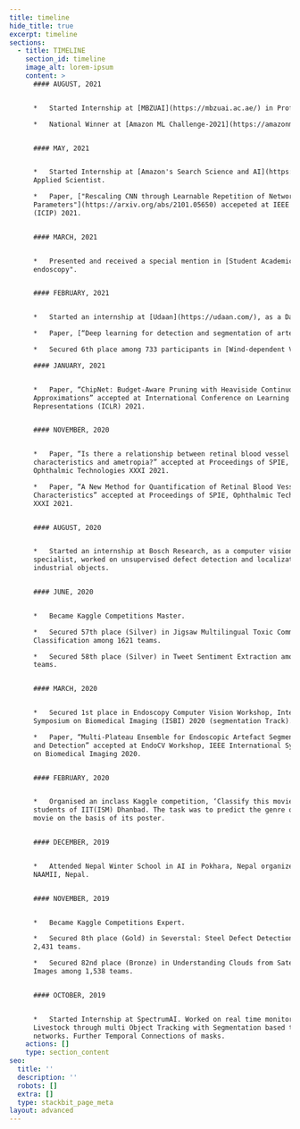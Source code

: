 ```yaml
---
title: timeline
hide_title: true
excerpt: timeline
sections:
  - title: TIMELINE
    section_id: timeline
    image_alt: lorem-ipsum
    content: >
      #### AUGUST, 2021


      *   Started Internship at [MBZUAI](https://mbzuai.ac.ae/) in Professor [Eric Xing's](http://www.cs.cmu.edu/~epxing/) Lab under [Zhiqiang Shen](http://zhiqiangshen.com/).

      *   National Winner at [Amazon ML Challenge-2021](https://amazonmlchallenge.splashthat.com/), task was to develop a framework for product node classification.


      #### MAY, 2021


      *   Started Internship at [Amazon's Search Science and AI](https://www.amazon.science/research-areas/search-and-information-retrieval) Team as an
      Applied Scientist.

      *   Paper, ["Rescaling CNN through Learnable Repetition of Network
      Parameters"](https://arxiv.org/abs/2101.05650) accepeted at IEEE International Conference on Image Processing
      (ICIP) 2021.


      #### MARCH, 2021


      *   Presented and received a special mention in [Student Academic Conclave at Inter-IIT Tech Meet](https://interiit-tech.org/events/students_activity_conference) 2021 for the paper, "Deep learning for detection and segmentation of artefact and disease instances in gastrointestinal
      endoscopy".


      #### FEBRUARY, 2021


      *   Started an internship at [Udaan](https://udaan.com/), as a Data Scientist, working with their catalogue team.

      *   Paper, [“Deep learning for detection and segmentation of artefact and disease instances in gastrointestinal endoscopy”](https://www.sciencedirect.com/science/article/pii/S1361841521000487) accepted at Medical Image Analysis Journal.

      *   Secured 6th place among 733 participants in [Wind-dependent Variables : Predict Wind Speeds of Tropical Storms](https://www.drivendata.org/competitions/72/predict-wind-speeds/leaderboard/)

      #### JANUARY, 2021


      *   Paper, “ChipNet: Budget-Aware Pruning with Heaviside Continuous
      Approximations” accepted at International Conference on Learning
      Representations (ICLR) 2021.


      #### NOVEMBER, 2020


      *   Paper, “Is there a relationship between retinal blood vessel
      characteristics and ametropia?” accepted at Proceedings of SPIE,
      Ophthalmic Technologies XXXI 2021.

      *   Paper, “A New Method for Quantification of Retinal Blood Vessel
      Characteristics” accepted at Proceedings of SPIE, Ophthalmic Technologies
      XXXI 2021.


      #### AUGUST, 2020


      *   Started an internship at Bosch Research, as a computer vision
      specialist, worked on unsupervised defect detection and localization for
      industrial objects.


      #### JUNE, 2020


      *   Became Kaggle Competitions Master.

      *   Secured 57th place (Silver) in Jigsaw Multilingual Toxic Comment
      Classification among 1621 teams.

      *   Secured 58th place (Silver) in Tweet Sentiment Extraction among 2227
      teams.


      #### MARCH, 2020


      *   Secured 1st place in Endoscopy Computer Vision Workshop, International
      Symposium on Biomedical Imaging (ISBI) 2020 (segmentation Track).

      *   Paper, “Multi-Plateau Ensemble for Endoscopic Artefact Segmentation
      and Detection” accepted at EndoCV Workshop, IEEE International Symposium
      on Biomedical Imaging 2020.


      #### FEBRUARY, 2020


      *   Organised an inclass Kaggle competition, ‘Classify this movie’ for the
      students of IIT(ISM) Dhanbad. The task was to predict the genre of the
      movie on the basis of its poster.


      #### DECEMBER, 2019


      *   Attended Nepal Winter School in AI in Pokhara, Nepal organized by
      NAAMII, Nepal.


      #### NOVEMBER, 2019


      *   Became Kaggle Competitions Expert.

      *   Secured 8th place (Gold) in Severstal: Steel Defect Detection among
      2,431 teams.

      *   Secured 82nd place (Bronze) in Understanding Clouds from Satellite
      Images among 1,538 teams.


      #### OCTOBER, 2019


      *   Started Internship at SpectrumAI. Worked on real time monitoring of
      Livestock through multi Object Tracking with Segmentation based two stage
      networks. Further Temporal Connections of masks.
    actions: []
    type: section_content
seo:
  title: ''
  description: ''
  robots: []
  extra: []
  type: stackbit_page_meta
layout: advanced
---
```

